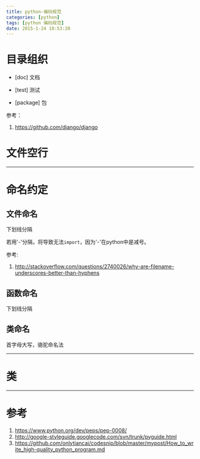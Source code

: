 ```yaml
---
title: python-编码规范
categories: [python]
tags: [python 编码规范]
date: 2015-1-24 10:53:20
---
```


# 目录组织

-   [doc] 文档

-   [test] 测试

-   [package] 包

参考：

1.  <https://github.com/django/django>

# 文件空行

---

# 命名约定

## 文件命名

下划线分隔

若用'-'分隔，将导致无法`import`，因为'-'在python中是减号。

参考:

1.  <http://stackoverflow.com/questions/2740026/why-are-filename-underscores-better-than-hyphens>

## 函数命名

下划线分隔

## 类命名

首字母大写，骆驼命名法

---

# 类

---

# 参考

1.  <https://www.python.org/dev/peps/pep-0008/>
1.  <http://google-styleguide.googlecode.com/svn/trunk/pyguide.html>
1.  <https://github.com/onlytiancai/codesnip/blob/master/mypost/How_to_write_high-quality_python_program.md>
